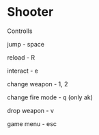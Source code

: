# Shooter

Controlls

jump - space

reload - R

interact - e

change weapon - 1, 2 

change fire mode - q (only ak)

drop weapon - v

game menu - esc
